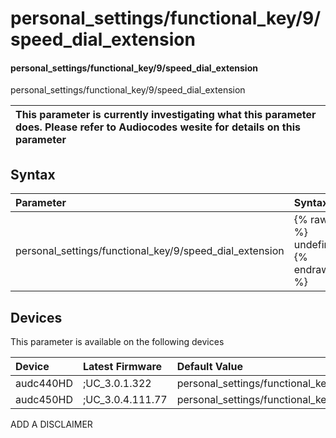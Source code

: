 ﻿---
description: personal_settings/functional_key/9/speed_dial_extension
search: false
---

# personal_settings/functional_key/9/speed_dial_extension

#### personal_settings/functional_key/9/speed_dial_extension

personal_settings/functional_key/9/speed_dial_extension


| This parameter is currently investigating what this parameter does. Please refer to Audiocodes wesite for details on this parameter | 
| :--- |

## Syntax
| Parameter | Syntax |
| :--- | :--- |
|personal_settings/functional_key/9/speed_dial_extension | {% raw %} undefined {% endraw %}|

## Devices
This parameter is available on the following devices

| Device | Latest Firmware | Default Value |
|:---|:---|:---|
| audc440HD | ;UC_3.0.1.322 | personal_settings/functional_key/9/speed_dial_extension= 
| audc450HD | ;UC_3.0.4.111.77 | personal_settings/functional_key/9/speed_dial_extension= 

ADD A DISCLAIMER
